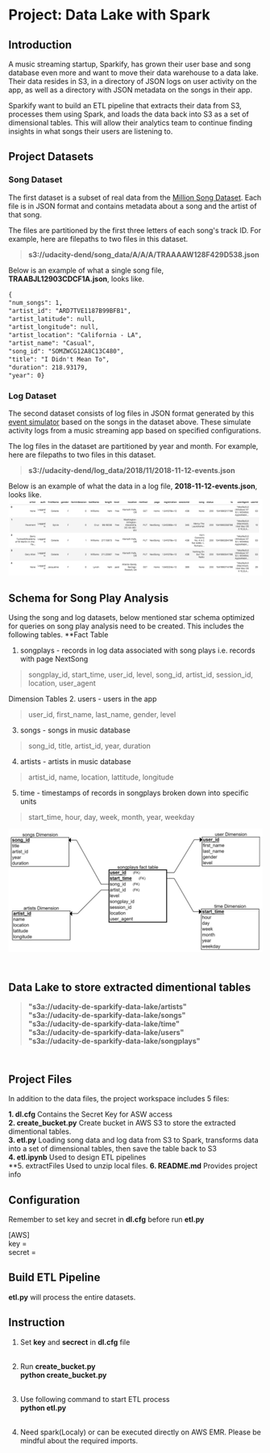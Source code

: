 # Project: Data Lake with Spark

## Introduction

<p>A music streaming startup, Sparkify, has grown their user base and song database even more and want to move their data warehouse to a data lake. Their data resides in S3, in a directory of JSON logs on user activity on the app, as well as a directory with JSON metadata on the songs in their app.</p>

<p>Sparkify want to build an ETL pipeline that extracts their data from S3, processes them using Spark, and loads the data back into S3 as a set of dimensional tables. This will allow their analytics team to continue finding insights in what songs their users are listening to.</p>


## Project Datasets

### Song Dataset

The first dataset is a subset of real data from the [Million Song Dataset](http://millionsongdataset.com/).
Each file is in JSON format and contains metadata about a song and the artist of that song. 

The files are partitioned by the first three letters of each song's track ID. For example, here are filepaths to two files in this dataset.
>**s3://udacity-dend/song_data/A/A/A/TRAAAAW128F429D538.json**<br>

Below is an example of what a single song file, **TRAABJL12903CDCF1A.json**, looks like.<br>
```
{
"num_songs": 1, 
"artist_id": "ARD7TVE1187B99BFB1", 
"artist_latitude": null, 
"artist_longitude": null, 
"artist_location": "California - LA", 
"artist_name": "Casual", 
"song_id": "SOMZWCG12A8C13C480", 
"title": "I Didn't Mean To", 
"duration": 218.93179, 
"year": 0} 

```
### Log Dataset

The second dataset consists of log files in JSON format generated by this [event simulator](https://github.com/Interana/eventsim) based on the songs in the dataset above. These simulate activity logs from a music streaming app based on specified configurations.

The log files in the dataset are partitioned by year and month. For example, here are filepaths to two files in this dataset.

>**s3://udacity-dend/log_data/2018/11/2018-11-12-events.json**<br>


Below is an example of what the data in a log file, **2018-11-12-events.json**, looks like.
![Log data example!](./log-data.png "Log data example")

## Schema for Song Play Analysis
Using the song and log datasets, below mentioned star schema optimized for queries on song play analysis need to be created. 
This includes the following tables.
**Fact Table
1. songplays - records in log data associated with song plays i.e. records with page NextSong
> songplay_id, start_time, user_id, level, song_id, artist_id, session_id, location, user_agent

Dimension Tables
2. users - users in the app
> user_id, first_name, last_name, gender, level
3. songs - songs in music database
> song_id, title, artist_id, year, duration
4. artists - artists in music database
> artist_id, name, location, lattitude, longitude
5. time - timestamps of records in songplays broken down into specific units
> start_time, hour, day, week, month, year, weekday


![Star Schema for Song Play Analysis!](./song_play_analysis_with_star_schema.png "Star Schema for Song Play Analysis")

## <br>Data Lake to store extracted dimentional tables
>**"s3a://udacity-de-sparkify-data-lake/artists" <br>
>"s3a://udacity-de-sparkify-data-lake/songs" <br>
>"s3a://udacity-de-sparkify-data-lake/time" <br>
>"s3a://udacity-de-sparkify-data-lake/users" <br>
>"s3a://udacity-de-sparkify-data-lake/songplays"**<br>


## <br>Project Files

In addition to the data files, the project workspace includes 5 files:

**1. dl.cfg**                    Contains the Secret Key for ASW access<br>
**2. create_bucket.py**          Create bucket in AWS S3 to store the extracted dimentional tables.<br>
**3. etl.py**                    Loading song data and log data from S3 to Spark, transforms data into a set of dimensional tables, then save the table back to S3 <br>
**4. etl.ipynb**                 Used to design ETL pipelines <br>
**5. extractFiles		 Used to unzip local files.
**6. README.md**                 Provides project info<br>

## Configuration

Remember to set key and secret in **dl.cfg** before run **etl.py**<br>

[AWS]<br>
key = <br>
secret = <br>

## Build ETL Pipeline

**etl.py** will process the entire datasets.


## Instruction

1. Set **key** and **secrect** in **dl.cfg** file <br><br>

2. Run **create_bucket.py**<br>
    **python create_bucket.py** <br> <br>
    
3. Use following command to start ETL process <br>
    **python etl.py** <br> <br>

4. Need spark(Localy) or can be executed directly on AWS EMR. Please be mindful about the required imports.

    



